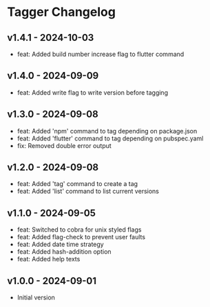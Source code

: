 # Tagger Changelog

## v1.4.1 - 2024-10-03

- feat: Added build number increase flag to flutter command

## v1.4.0 - 2024-09-09

- feat: Added write flag to write version before tagging

## v1.3.0 - 2024-09-08

- feat: Added 'npm' command to tag depending on package.json
- feat: Added 'flutter' command to tag depending on pubspec.yaml
- fix: Removed double error output

## v1.2.0 - 2024-09-08

- feat: Added 'tag' command to create a tag
- feat: Added 'list' command to list current versions

## v1.1.0 - 2024-09-05

- feat: Switched to cobra for unix styled flags
- feat: Added flag-check to prevent user faults
- feat: Added date time strategy
- feat: Added hash-addition option
- feat: Added help texts

## v1.0.0 - 2024-09-01

- Initial version